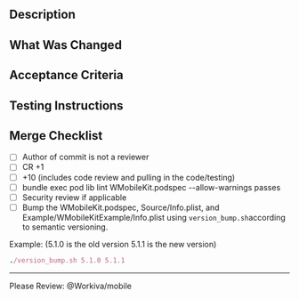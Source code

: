 Description
---


What Was Changed
---


Acceptance Criteria
---


Testing Instructions
---


Merge Checklist
---
- [ ] Author of commit is not a reviewer
- [ ] CR +1
- [ ] +10 (includes code review and pulling in the code/testing)
- [ ] bundle exec pod lib lint WMobileKit.podspec --allow-warnings passes
- [ ] Security review if applicable
- [ ] Bump the WMobileKit.podspec, Source/Info.plist, and Example/WMobileKitExample/Info.plist
using ```version_bump.sh```according to semantic versioning.

Example: (5.1.0 is the old version 5.1.1 is the new version)
```ruby
./version_bump.sh 5.1.0 5.1.1
```

---
Please Review: @Workiva/mobile  
